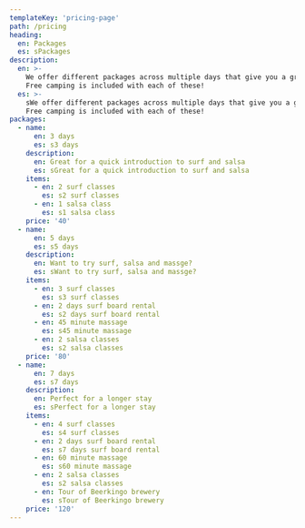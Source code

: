 ```yaml
---
templateKey: 'pricing-page'
path: /pricing
heading:
  en: Packages
  es: sPackages
description:
  en: >-
    We offer different packages across multiple days that give you a great discount.
    Free camping is included with each of these!
  es: >-
    sWe offer different packages across multiple days that give you a great discount.
    Free camping is included with each of these!    
packages:
  - name:
      en: 3 days
      es: s3 days
    description:
      en: Great for a quick introduction to surf and salsa
      es: sGreat for a quick introduction to surf and salsa
    items:
      - en: 2 surf classes
        es: s2 surf classes
      - en: 1 salsa class
        es: s1 salsa class
    price: '40'
  - name:
      en: 5 days
      es: s5 days
    description:
      en: Want to try surf, salsa and massge?
      es: sWant to try surf, salsa and massge?
    items:
      - en: 3 surf classes
        es: s3 surf classes
      - en: 2 days surf board rental
        es: s2 days surf board rental
      - en: 45 minute massage
        es: s45 minute massage
      - en: 2 salsa classes
        es: s2 salsa classes
    price: '80'
  - name:
      en: 7 days 
      es: s7 days 
    description:
      en: Perfect for a longer stay
      es: sPerfect for a longer stay
    items:
      - en: 4 surf classes
        es: s4 surf classes
      - en: 2 days surf board rental
        es: s7 days surf board rental
      - en: 60 minute massage
        es: s60 minute massage
      - en: 2 salsa classes
        es: s2 salsa classes
      - en: Tour of Beerkingo brewery
        es: sTour of Beerkingo brewery
    price: '120'
---
```


